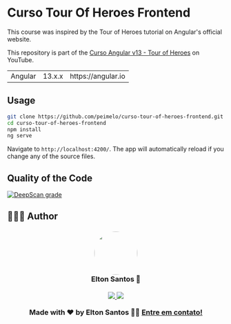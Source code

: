 # Curso Tour Of Heroes Frontend

This course was inspired by the Tour of Heroes tutorial on Angular's official website.

This repository is part of the [Curso Angular v13 - Tour of Heroes](https://youtu.be/qfUcxetl74M) on YouTube.

<table>
  <tr>
    <td>Angular</td>
    <td>
      13.x.x
    </td>
    <td>
      https://angular.io
    </td>
  </tr>
</table>

## Usage

```bash
git clone https://github.com/peimelo/curso-tour-of-heroes-frontend.git
cd curso-tour-of-heroes-frontend
npm install
ng serve
```

Navigate to `http://localhost:4200/`. The app will automatically reload if you change any of the source files.

## Quality of the Code

[![DeepScan grade](https://deepscan.io/api/teams/16413/projects/19678/branches/514459/badge/grade.svg)](https://deepscan.io/dashboard#view=project&tid=16413&pid=19678&bid=514459)

## 👨🏻‍💻 Author

<h3 align="center">
  <img style="border-radius: 50%" src="https://avatars3.githubusercontent.com/u/1292594?s=460&u=0b1bfb0fc81256c59dc33f31ce344231bd5a5286&v=4" width="100px;" alt=""/>
  <br/>
  <strong>Elton Santos</strong> 🚀
  <br/>
  <br/>

 <a href="https://www.linkedin.com/in/eltonmelosantos" alt="LinkedIn" target="blank">
    <img src="https://img.shields.io/badge/-LinkedIn-blue?style=flat-square&logo=Linkedin&logoColor=white" />
  </a>

  <a href="mailto:elton.melo.santos@gmail.com?subject=Olá%20Elton" alt="Email" target="blank">
    <img src="https://img.shields.io/badge/-Gmail-c14438?style=flat-square&logo=Gmail&logoColor=white&link=mailto:elton.melo.santos@gmail.com" />
  </a>

<br/>

Made with ❤️ by Elton Santos 👋🏽 [Entre em contato!](https://www.linkedin.com/in/eltonmelosantos/)

</h3>
